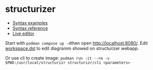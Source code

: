 # structurizer

- [Syntax examples](https://docs.structurizr.com/dsl/cookbook/)
- [Syntax reference](https://docs.structurizr.com/dsl/language#infrastructurenode)
- [Live editor](https://structurizr.com/dsl)

Start with `podman compose up -d`then open [http://localhost:8080/](http://localhost:8080/). Edit [workspace.dsl](diagrams/workspace.dsl) to edit diagramm showed on structurizer webapp.


Or use cli to create image: `podman run -it --rm -v $PWD:/usr/local/structurizr structurizr/cli <parameters>`



